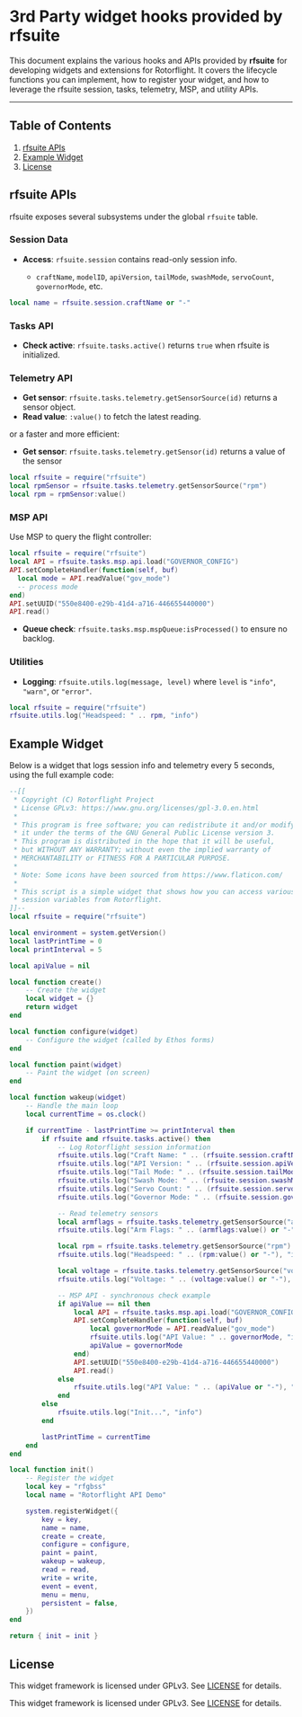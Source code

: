 # 3rd Party widget hooks provided by rfsuite

This document explains the various hooks and APIs provided by **rfsuite** for developing widgets and extensions for Rotorflight. It covers the lifecycle functions you can implement, how to register your widget, and how to leverage the rfsuite session, tasks, telemetry, MSP, and utility APIs.

---

## Table of Contents

1. [rfsuite APIs](#rfsuite-apis)
2. [Example Widget](#example-widget)
3. [License](#license)

## rfsuite APIs

rfsuite exposes several subsystems under the global `rfsuite` table.

### Session Data

* **Access**: `rfsuite.session` contains read-only session info.

  * `craftName`, `modelID`, `apiVersion`, `tailMode`, `swashMode`, `servoCount`, `governorMode`, etc.

```lua
local name = rfsuite.session.craftName or "-"
```

### Tasks API

* **Check active**: `rfsuite.tasks.active()` returns `true` when rfsuite is initialized.

### Telemetry API

* **Get sensor**: `rfsuite.tasks.telemetry.getSensorSource(id)` returns a sensor object.
* **Read value**: `:value()` to fetch the latest reading.

or a faster and more efficient:

* **Get sensor**: `rfsuite.tasks.telemetry.getSensor(id)` returns a value of the sensor


```lua
local rfsuite = require("rfsuite")
local rpmSensor = rfsuite.tasks.telemetry.getSensorSource("rpm")
local rpm = rpmSensor:value()
```

### MSP API

Use MSP to query the flight controller:

```lua
local rfsuite = require("rfsuite")
local API = rfsuite.tasks.msp.api.load("GOVERNOR_CONFIG")
API.setCompleteHandler(function(self, buf)
  local mode = API.readValue("gov_mode")
  -- process mode
end)
API.setUUID("550e8400-e29b-41d4-a716-446655440000")
API.read()
```

* **Queue check**: `rfsuite.tasks.msp.mspQueue:isProcessed()` to ensure no backlog.

### Utilities

* **Logging**: `rfsuite.utils.log(message, level)` where `level` is `"info"`, `"warn"`, or `"error"`.

```lua
local rfsuite = require("rfsuite")
rfsuite.utils.log("Headspeed: " .. rpm, "info")
```

## Example Widget

Below is a widget that logs session info and telemetry every 5 seconds, using the full example code:

```lua
--[[
 * Copyright (C) Rotorflight Project
 * License GPLv3: https://www.gnu.org/licenses/gpl-3.0.en.html
 *
 * This program is free software; you can redistribute it and/or modify
 * it under the terms of the GNU General Public License version 3.
 * This program is distributed in the hope that it will be useful,
 * but WITHOUT ANY WARRANTY; without even the implied warranty of
 * MERCHANTABILITY or FITNESS FOR A PARTICULAR PURPOSE.
 *
 * Note: Some icons have been sourced from https://www.flaticon.com/
 *
 * This script is a simple widget that shows how you can access various
 * session variables from Rotorflight.
]]--
local rfsuite = require("rfsuite")

local environment = system.getVersion()
local lastPrintTime = 0
local printInterval = 5

local apiValue = nil

local function create()
    -- Create the widget
    local widget = {}
    return widget
end

local function configure(widget)
    -- Configure the widget (called by Ethos forms)
end

local function paint(widget)
    -- Paint the widget (on screen)
end

local function wakeup(widget)
    -- Handle the main loop
    local currentTime = os.clock()

    if currentTime - lastPrintTime >= printInterval then
        if rfsuite and rfsuite.tasks.active() then
            -- Log Rotorflight session information
            rfsuite.utils.log("Craft Name: " .. (rfsuite.session.craftName or "-"), "info")
            rfsuite.utils.log("API Version: " .. (rfsuite.session.apiVersion or "-"), "info")
            rfsuite.utils.log("Tail Mode: " .. (rfsuite.session.tailMode or "-"), "info")
            rfsuite.utils.log("Swash Mode: " .. (rfsuite.session.swashMode or "-"), "info")
            rfsuite.utils.log("Servo Count: " .. (rfsuite.session.servoCount or "-"), "info")
            rfsuite.utils.log("Governor Mode: " .. (rfsuite.session.governorMode or "-"), "info")

            -- Read telemetry sensors
            local armflags = rfsuite.tasks.telemetry.getSensorSource("armflags")
            rfsuite.utils.log("Arm Flags: " .. (armflags:value() or "-"), "info")

            local rpm = rfsuite.tasks.telemetry.getSensorSource("rpm")
            rfsuite.utils.log("Headspeed: " .. (rpm:value() or "-"), "info")

            local voltage = rfsuite.tasks.telemetry.getSensorSource("voltage")
            rfsuite.utils.log("Voltage: " .. (voltage:value() or "-"), "info")

            -- MSP API - synchronous check example
            if apiValue == nil then
                local API = rfsuite.tasks.msp.api.load("GOVERNOR_CONFIG")
                API.setCompleteHandler(function(self, buf)
                    local governorMode = API.readValue("gov_mode")
                    rfsuite.utils.log("API Value: " .. governorMode, "info")
                    apiValue = governorMode
                end)
                API.setUUID("550e8400-e29b-41d4-a716-446655440000")
                API.read()
            else
                rfsuite.utils.log("API Value: " .. (apiValue or "-"), "info")
            end
        else
            rfsuite.utils.log("Init...", "info")
        end

        lastPrintTime = currentTime
    end
end

local function init()
    -- Register the widget
    local key = "rfgbss"
    local name = "Rotorflight API Demo"

    system.registerWidget({
        key = key,
        name = name,
        create = create,
        configure = configure,
        paint = paint,
        wakeup = wakeup,
        read = read,
        write = write,
        event = event,
        menu = menu,
        persistent = false,
    })
end

return { init = init }
```

## License

This widget framework is licensed under GPLv3. See [LICENSE](https://www.gnu.org/licenses/gpl-3.0.en.html) for details.

This widget framework is licensed under GPLv3. See [LICENSE](https://www.gnu.org/licenses/gpl-3.0.en.html) for details.
